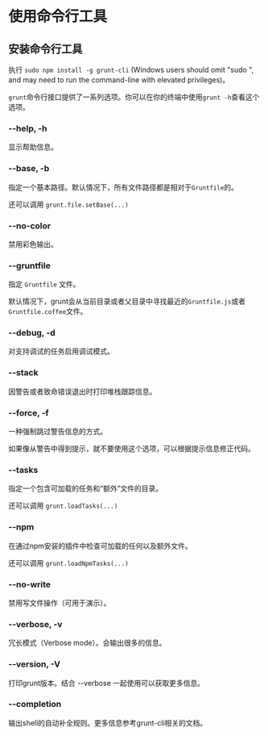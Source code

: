 # 使用命令行工具

## 安装命令行工具

执行 `sudo npm install -g grunt-cli` (Windows users should omit "sudo ", and may need to run the command-line with elevated privileges)。

`grunt`命令行接口提供了一系列选项。你可以在你的终端中使用`grunt -h`查看这个选项。

### --help, -h
显示帮助信息。

### --base, -b
指定一个基本路径。默认情况下，所有文件路径都是相对于`Gruntfile`的。

还可以调用 `grunt.file.setBase(...)`

### --no-color
禁用彩色输出。

### --gruntfile
指定 `Gruntfile` 文件。

默认情况下，grunt会从当前目录或者父目录中寻找最近的`Gruntfile.js`或者`Gruntfile.coffee`文件。

### --debug, -d
对支持调试的任务启用调试模式。

### --stack
因警告或者致命错误退出时打印堆栈跟踪信息。

### --force, -f
一种强制跳过警告信息的方式。

如果像从警告中得到提示，就不要使用这个选项，可以根据提示信息修正代码。

### --tasks
指定一个包含可加载的任务和“额外”文件的目录。

还可以调用 `grunt.loadTasks(...)`

### --npm
在通过npm安装的插件中检查可加载的任何以及额外文件。

还可以调用 `grunt.loadNpmTasks(...)`

### --no-write
禁用写文件操作（可用于演示）。

### --verbose, -v

冗长模式（Verbose mode）。会输出很多的信息。

### --version, -V
打印grunt版本。结合 --verbose 一起使用可以获取更多信息。

### --completion
输出shell的自动补全规则。更多信息参考grunt-cli相关的文档。
